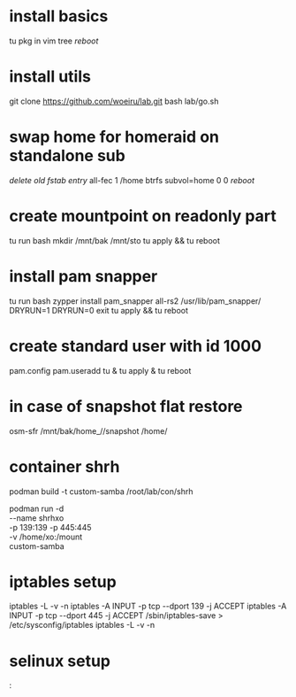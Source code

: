 # install basics
tu pkg in vim tree
*reboot*
# install utils
git clone https://github.com/woeiru/lab.git
bash lab/go.sh
# swap home for homeraid on standalone sub
*delete old fstab entry*
all-fec 1 /home btrfs subvol=home 0 0
*reboot*
# create mountpoint on readonly part
tu run bash
    mkdir /mnt/bak /mnt/sto
tu apply && tu reboot
# install pam snapper
tu run bash
    zypper install pam_snapper
    all-rs2 /usr/lib/pam_snapper/ DRYRUN=1 DRYRUN=0
    exit
tu apply && tu reboot
# create standard user with id 1000
pam.config
pam.useradd <username> <usergroup>
tu & tu apply & tu reboot
# in case of snapshot flat restore
osm-sfr /mnt/bak/home_<username>/<sNr>/snapshot /home/<username>
# container shrh
podman build -t custom-samba /root/lab/con/shrh

podman run -d \
    --name shrhxo \
    -p 139:139 -p 445:445 \
    -v /home/xo:/mount \
    custom-samba

# iptables setup
iptables -L -v -n
iptables -A INPUT -p tcp --dport 139 -j ACCEPT
iptables -A INPUT -p tcp --dport 445 -j ACCEPT
/sbin/iptables-save > /etc/sysconfig/iptables
iptables -L -v -n

# selinux setup
:

